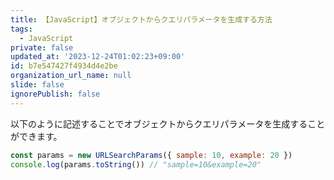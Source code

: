 ```yaml
---
title: 【JavaScript】オブジェクトからクエリパラメータを生成する方法
tags:
  - JavaScript
private: false
updated_at: '2023-12-24T01:02:23+09:00'
id: b7e547427f4934d4e2be
organization_url_name: null
slide: false
ignorePublish: false
---
```

以下のように記述することでオブジェクトからクエリパラメータを生成することができます。

```js
const params = new URLSearchParams({ sample: 10, example: 20 })
console.log(params.toString()) // "sample=10&example=20"
```
